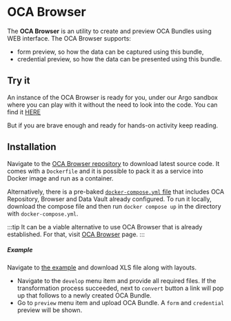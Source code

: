 # OCA Browser

The **OCA Browser** is an utility to create and preview OCA Bundles using WEB interface. The OCA Browser supports:
- form preview, so how the data can be captured using this bundle,
- credential preview, so how the data can be presented using this bundle.


## Try it

An instance of the OCA Browser is ready for you, under our Argo sandbox where you can play with it without the need to look into the code.
You can find it [HERE](https://browser.oca.argo.colossi.network/#/)

But if you are brave enough and ready for hands-on activity keep reading.

## Installation

Navigate to the [OCA Browser repository](https://github.com/THCLab/oca-browser) to download latest source code. It comes with a `Dockerfile` and it is possible to pack it as a service into Docker image and run as a container. 

Alternatively, there is a pre-baked [`docker-compose.yml` file](https://github.com/THCLab/oca-ecosystem/blob/main/docker-compose.yml) that includes OCA Repository, Browser and Data Vault already configured. To run it locally, download the compose file and then run `docker compose up` in the directory with `docker-compose.yml`.

:::tip
It can be a viable alternative to use OCA Browser that is already established. For that, visit [OCA Browser](https://browser.oca.argo.colossi.network/#/) page.
:::

##### Example

Navigate to [the example](https://github.com/THCLab/oca-ecosystem/tree/main/examples/custom_layouts) and download XLS file along with layouts.

- Navigate to the `develop` menu item and provide all required files. If the transformation process succeeded, next to `convert` button a link will pop up that follows to a newly created OCA Bundle.
- Go to `preview` menu item and upload OCA Bundle. A `form` and `credential` preview will be shown.


